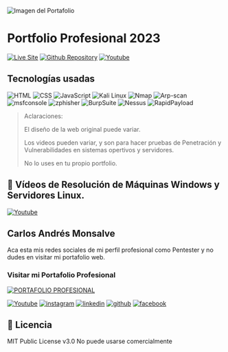 ![Imagen del Portafolio](https://i.ibb.co/YWQmzD1/Portafolio-Git-Hub.jpg)

# Portfolio Profesional 2023

[![Live Site](https://img.shields.io/static/v1?label=&message=Live%20Site&color=6cccb4&style=for-the-badge)](https://hackwithcam.github.io/Portafolio-Profesional-CAM/)
[![Github Repository](https://img.shields.io/static/v1?label=&message=Github%20Repository&color=000000&style=for-the-badge&logo=github&logoColor=white)](https://github.com/HackWithCAM)
[![Youtube](https://img.shields.io/static/v1?label=&message=ver%20en%20youtube&color=FF0000&logo=youtube&logoColor=white&style=for-the-badge)](https://www.youtube.com/@monsalvenaranjo)

## Tecnologías usadas

![HTML](https://img.shields.io/static/v1?label=&message=Html&color=orange&logo=html5&logoColor=white&style=for-the-badge)
![CSS](https://img.shields.io/static/v1?label=&message=SASS&color=CC6699&logo=sass&logoColor=white&style=for-the-badge)
![JavaScript](https://img.shields.io/static/v1?label=&message=TypeScript&color=3178C6&logo=typescript&logoColor=white&style=for-the-badge)
![Kali Linux](https://img.shields.io/static/v1?label=&message=BEM%20Methodology&color=17A1E6&logo=bem&logoColor=white&style=for-the-badge)
![Nmap](https://img.shields.io/static/v1?label=&message=BEM%20Methodology&color=17A1E6&logo=bem&logoColor=white&style=for-the-badge)
![Arp-scan](https://img.shields.io/static/v1?label=&message=BEM%20Methodology&color=17A1E6&logo=bem&logoColor=white&style=for-the-badge)
![msfconsole](https://img.shields.io/static/v1?label=&message=BEM%20Methodology&color=17A1E6&logo=bem&logoColor=white&style=for-the-badge)
![zphisher](https://img.shields.io/static/v1?label=&message=BEM%20Methodology&color=17A1E6&logo=bem&logoColor=white&style=for-the-badge)
![BurpSuite](https://img.shields.io/static/v1?label=&message=BEM%20Methodology&color=17A1E6&logo=bem&logoColor=white&style=for-the-badge)
![Nessus](https://img.shields.io/static/v1?label=&message=BEM%20Methodology&color=17A1E6&logo=bem&logoColor=white&style=for-the-badge)
![RapidPayload](https://img.shields.io/static/v1?label=&message=BEM%20Methodology&color=17A1E6&logo=bem&logoColor=white&style=for-the-badge)

> Aclaraciones:
>
> El diseño de la web original puede variar.
>
> Los videos pueden variar, y son para hacer pruebas de Penetración y Vulnerabilidades en sistemas opertivos y servidores.
>
> No lo uses en tu propio portfolio.

## 🔴 Vídeos de Resolución de Máquinas Windows y Servidores Linux.

[![Youtube](https://i.ibb.co/86MrqyB/1.png)](https://www.youtube.com/channel/UCe_bOHY9exo_enRp8_amdOA)

## Carlos Andrés Monsalve
 
Aca esta mis redes sociales de mi perfil profesional como Pentester y no dudes en visitar mi portafolio web.

### Visitar mi Portafolio Profesional

[![PORTAFOLIO PROFESIONAL](https://i.ibb.co/YWQmzD1/Portafolio-Git-Hub.jpg "PORTAFOLIO PROFESIONAL")](https://hackwithcam.github.io/Portafolio-Profesional-CAM/)

[![Youtube](https://img.shields.io/static/v1?label=&message=youtube&color=FF0000&logo=youtube&logoColor=white&style=for-the-badge)](https://www.youtube.com/channel/UCe_bOHY9exo_enRp8_amdOA)
[![instagram](https://img.shields.io/static/v1?label=&message=instagram&color=5B51D8&logo=instagram&logoColor=white&style=for-the-badge)](https://www.instagram.com/cmonza/)
[![linkedin](https://img.shields.io/static/v1?label=&message=linkedin&color=0e76a8&logo=linkedin&logoColor=white&style=for-the-badge)](https://www.linkedin.com/in/carlmonsalve/)
[![github](https://img.shields.io/static/v1?label=&message=github&color=171515&logo=github&logoColor=white&style=for-the-badge)](https://github.com/HackWithCAM)
[![facebook](https://img.shields.io/badge/Facebook-blue?style=for-the-badge&labelColor=black&logo=facebook)](https://www.facebook.com/carlosandres.monsalvenaranjo)


## 📄 Licencia 

MIT Public License v3.0
No puede usarse comercialmente
